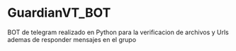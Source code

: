 # GuardianVT_BOT
BOT de telegram realizado en Python para la verificacion de archivos y Urls ademas de responder mensajes en el grupo
